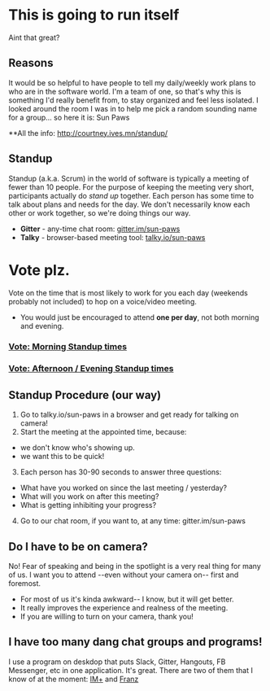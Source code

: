 # This is going to run itself
Aint that great?

## Reasons
It would be so helpful to have people to tell my daily/weekly work plans to who are in the software world. I'm a team of one, so that's why this is something I'd really benefit from, to stay organized and feel less isolated. I looked around the room I was in to help me pick a random sounding name for a group... so here it is: Sun Paws

**All the info: http://courtney.ives.mn/standup/

## Standup
Standup (a.k.a. Scrum) in the world of software is typically a meeting of fewer than 10 people. For the purpose of keeping the meeting very short, participants actually do *stand up* together. Each person has some time to talk about plans and needs for the day. We don't necessarily know each other or work together, so we're doing things our way.


- **Gitter** - any-time chat room: [gitter.im/sun-paws](http://gitter.im/sun-paws)
- **Talky** - browser-based meeting tool: [talky.io/sun-paws](http://talky.io/sun-paws)

# Vote plz.
Vote on the time that is most likely to work for you each day (weekends probably not included) to hop on a voice/video meeting.

- You would just be encouraged to attend __one per day__, not both morning and evening.

### [Vote: Morning Standup times](https://doodle.com/poll/6u9f673z2a2tdigp)

### [Vote: Afternoon / Evening Standup times](https://doodle.com/poll/zwan3g3cgrr3bp2b)

## Standup Procedure (our way)
1. Go to talky.io/sun-paws in a browser and get ready for talking on camera!
2. Start the meeting at the appointed time, because:
 - we don't know who's showing up.
 - we want this to be quick!
3. Each person has 30-90 seconds to answer three questions: 
  - What have you worked on since the last meeting / yesterday?
  - What will you work on after this meeting?
  - What is getting inhibiting your progress?
4. Go to our chat room, if you want to, at any time: gitter.im/sun-paws


##  Do I have to be on camera?
No! Fear of speaking and being in the spotlight is a very real thing for many of us. I want you to attend --even without your camera on-- first and foremost.
- For most of us it's kinda awkward-- I know, but it will get better.
- It really improves the experience and realness of the meeting.
- If you are willing to turn on your camera, thank you!

## I have too many dang chat groups and programs!
I use a program on deskdop that puts Slack, Gitter, Hangouts, FB Messenger, etc in one application. It's great. There are two of them that I know of at the moment: [IM+](https://www.shape.ag/en/) and [Franz](http://meetfranz.com/)
